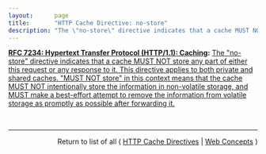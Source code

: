 ```yaml
---
layout:      page
title:       "HTTP Cache Directive: no-store"
description: "The \"no-store\" directive indicates that a cache MUST NOT store any part of either this request or any response to it. This directive applies to both private and shared caches. \"MUST NOT store\" in this context means that the cache MUST NOT intentionally store the information in non-volatile storage, and MUST make a best-effort attempt to remove the information from volatile storage as promptly as possible after forwarding it."
---
```


**[RFC 7234: Hypertext Transfer Protocol (HTTP/1.1): Caching](/specs/IETF/RFC/7234 "The Hypertext Transfer Protocol (HTTP) is an application-level protocol for distributed, collaborative, hypertext information systems. This document defines requirements on HTTP caches and the associated header fields that control cache behavior or indicate cacheable response messages."):** [The "no-store" directive indicates that a cache MUST NOT store any part of either this request or any response to it. This directive applies to both private and shared caches. "MUST NOT store" in this context means that the cache MUST NOT intentionally store the information in non-volatile storage, and MUST make a best-effort attempt to remove the information from volatile storage as promptly as possible after forwarding it.](http://tools.ietf.org/html/rfc7234#section-5.2.1.5 "Read documentation for HTTP Cache Directive &#34;no-store&#34;")

<br/>
<hr/>

<p style="text-align: right">Return to list of all ( <a href="../http-cache-directives">HTTP Cache Directives</a> | <a href="../">Web Concepts</a> )</p>